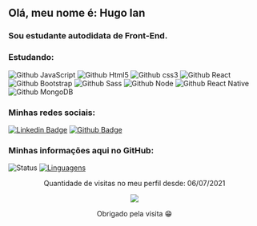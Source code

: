 <!--
**hugoiandev/hugoiandev** is a ✨ _special_ ✨ repository because its `README.md` (this file) appears on your GitHub profile.

Here are some ideas to get you started:

- 🔭 I’m currently working on ...
- 🌱 I’m currently learning ...
- 👯 I’m looking to collaborate on ...
- 🤔 I’m looking for help with ...
- 💬 Ask me about ...
- 📫 How to reach me: ...
- 😄 Pronouns: ...
- ⚡ Fun fact: ...
-->
## Olá, meu nome é: Hugo Ian
### Sou estudante autodidata de Front-End. 
### Estudando:

![Github JavaScript](https://img.shields.io/badge/JavaScript-F7DF1E?style=for-the-badge&logo=javascript&logoColor=black)
![Github Html5](https://img.shields.io/badge/HTML5-E34F26?style=for-the-badge&logo=html5&logoColor=white)
![Github css3](https://img.shields.io/badge/CSS3-1572B6?style=for-the-badge&logo=css3&logoColor=white)
![Github React](https://img.shields.io/badge/React-20232A?style=for-the-badge&logo=react&logoColor=61DAFB)
![Github Bootstrap](https://img.shields.io/badge/Bootstrap-563D7C?style=for-the-badge&logo=bootstrap&logoColor=white)
![Github Sass](https://img.shields.io/badge/Sass-CC6699?style=for-the-badge&logo=sass&logoColor=white)
![Github Node](https://img.shields.io/badge/Node.js-43853D?style=for-the-badge&logo=node.js&logoColor=white)
![Github React Native](https://img.shields.io/badge/React_Native-20232A?style=for-the-badge&logo=react&logoColor=61DAFB)
![Github MongoDB](https://img.shields.io/badge/MongoDB-4EA94B?style=for-the-badge&logo=mongodb&logoColor=white)

### Minhas redes sociais:
[![Linkedin Badge](https://img.shields.io/badge/LinkedIn-0077B5?style=for-the-badge&logo=linkedin&logoColor=white&link=https://www.linkedin.com/in/hugoian/)](https://www.linkedin.com/in/hugoian/)
[![Github Badge](https://img.shields.io/badge/GitHub-100000?style=for-the-badge&logo=github&logoColor=white&link=https://github.com//hugoiandev/)](https://github.com/hugoiandev)

### Minhas informações aqui no GitHub:
![Status](https://github-readme-stats.vercel.app/api?username=hugoiandev) [![Linguagens](https://github-readme-stats.vercel.app/api/top-langs/?username=hugoiandev&layout=compact)](https://github.com/hugoiandev/github-readme-stats)

<p align="center">
 Quantidade de visitas no meu perfil desde: 06/07/2021<br></p>
<p align="center"> 
   <img alingn="center" src="https://profile-counter.glitch.me/hugoiandev/count.svg" /></p>
<p align="center">
Obrigado pela visita 😁
</p>

